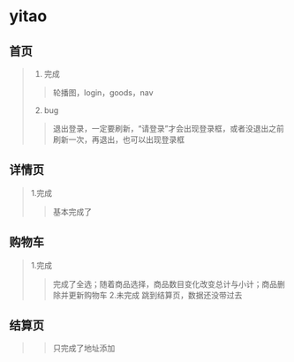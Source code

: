 # yitao

## 首页
>1. 完成
>>轮播图，login，goods，nav
>2. bug
>>退出登录，一定要刷新，“请登录”才会出现登录框，或者没退出之前刷新一次，再退出，也可以出现登录框
## 详情页
>1.完成
>>基本完成了
## 购物车
>1.完成
>>完成了全选；随着商品选择，商品数目变化改变总计与小计；商品删除并更新购物车
>2.未完成
>>跳到结算页，数据还没带过去
## 结算页
>>只完成了地址添加
